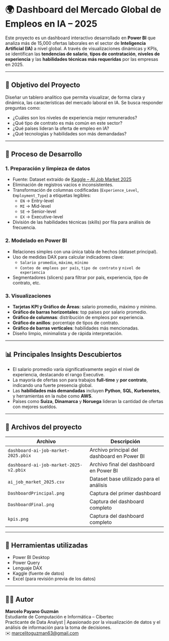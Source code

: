 # 🌍 Dashboard del Mercado Global de Empleos en IA – 2025

Este proyecto es un dashboard interactivo desarrollado en **Power BI** que analiza más de 15,000 ofertas laborales en el sector de **Inteligencia Artificial (IA)** a nivel global. A través de visualizaciones dinámicas y KPIs, se identifican las **tendencias de salario**, **tipos de contratación**, **niveles de experiencia** y las **habilidades técnicas más requeridas** por las empresas en 2025.

---

## 🎯 Objetivo del Proyecto

Diseñar un tablero analítico que permita visualizar, de forma clara y dinámica, las características del mercado laboral en IA. Se busca responder preguntas como:

- ¿Cuáles son los niveles de experiencia mejor remunerados?
- ¿Qué tipo de contrato es más común en este sector?
- ¿Qué países lideran la oferta de empleo en IA?
- ¿Qué tecnologías y habilidades son más demandadas?

---

## 🧠 Proceso de Desarrollo

### 1. **Preparación y limpieza de datos**
- Fuente: Dataset extraído de [Kaggle – AI Job Market 2025](https://www.kaggle.com/datasets/bismasajjad/global-ai-job-market-and-salary-trends-2025)
- Eliminación de registros vacíos e inconsistentes.
- Transformación de columnas codificadas (`Experience_Level`, `Employment_Type`) a etiquetas legibles:
  - `EN` → Entry-level
  - `MI` → Mid-level
  - `SE` → Senior-level
  - `EX` → Executive-level
- División de las habilidades técnicas (skills) por fila para análisis de frecuencia.

### 2. **Modelado en Power BI**
- Relaciones simples con una única tabla de hechos (dataset principal).
- Uso de medidas DAX para calcular indicadores clave:
  - `Salario promedio`, `máximo`, `mínimo`
  - `Conteo de empleos por país`, `tipo de contrato` y `nivel de experiencia`
- Segmentadores (slicers) para filtrar por país, experiencia, tipo de contrato, etc.

### 3. **Visualizaciones**
- **Tarjetas KPI y Gráfico de Áreas**: salario promedio, máximo y mínimo.
- **Gráfico de barras horizontales**: top países por salario promedio.
- **Gráfico de columnas**: distribución de empleos por experiencia.
- **Gráfico de anillos**: porcentaje de tipos de contrato.
- **Gráfico de barras verticales**: habilidades más mencionadas.
- Diseño limpio, minimalista y de rápida interpretación.

---

## 📊 Principales Insights Descubiertos

- El salario promedio varía significativamente según el nivel de experiencia, destacando el rango Executive.
- La mayoría de ofertas son para trabajos **full-time** y **por contrato**, indicando una fuerte presencia global.
- Las **habilidades más demandadas** incluyen **Python**, **SQL**, **Kurbenetes**, y herramientas en la nube como **AWS**.
- Países como **Suiza**, **Dinamarca** y **Noruega** lideran la cantidad de ofertas con mejores sueldos.

---

## 📁 Archivos del proyecto

| Archivo | Descripción |
|--------|-------------|
| `dashboard-ai-job-market-2025.pbix` | Archivo principal del dashboard en Power BI |
| `dashboard-ai-job-market-2025-v2.pbix` | Archivo final del dashboard en Power BI |
| `ai_job_market_2025.csv` | Dataset base utilizado para el análisis |
| `DashboardPrincipal.png` | Captura del primer dashboard |
| `DashboardFinal.png` | Captura del dashboard completo |
| `kpis.png` | Captura del dashboard completo |

---

## 🧰 Herramientas utilizadas

- Power BI Desktop  
- Power Query  
- Lenguaje DAX  
- Kaggle (fuente de datos)  
- Excel (para revisión previa de los datos)

---

## 👨‍💻 Autor

**Marcelo Payano Guzmán**  
Estudiante de Computación e Informática – Cibertec  
Practicante de Data Analyst | Apasionado por la visualización de datos y el análisis de información para la toma de decisiones.  
✉️ marcelitoguzman63@gmail.com



